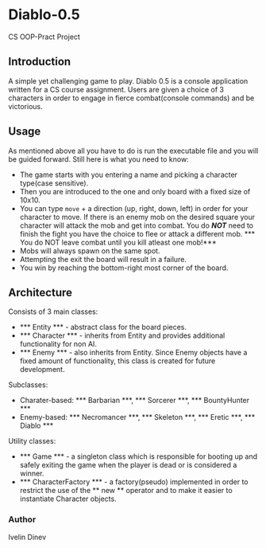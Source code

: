 # Diablo-0.5
CS OOP-Pract Project

## Introduction

A simple yet challenging game to play. Diablo 0.5 is a console application written for a CS course assignment. Users are
given a choice of 3 characters in order to engage in fierce combat(console commands) and be victorious.

## Usage

As mentioned above all you have to do is run the executable file and you will be guided forward. Still here is what you need to know:
- The game starts with you entering a name and picking a character type(case sensitive).
- Then you are introduced to the one and only board with a fixed size of 10x10.
- You can type ``` move ``` + a direction (up, right, down, left) in order for your character to move. If there is an enemy mob on the
desired square your character will attack the mob and get into combat. You do ***NOT*** need to finish the fight you have the choice to flee
or attack a different mob. *** You do NOT leave combat until you kill atleast one mob!***
- Mobs will always spawn on the same spot. 
- Attempting the exit the board will result in a failure.
- You win by reaching the bottom-right most corner of the board.

## Architecture

Consists of 3 main classes:
- *** Entity *** - abstract class for the board pieces.
- *** Character *** - inherits from Entity and provides additional functionality for non AI.
- *** Enemy *** - also inherits from Entity. Since Enemy objects have a fixed amount of functionality, this class is created for future development.

Subclasses:
- Charater-based: *** Barbarian ***, *** Sorcerer ***, *** BountyHunter ***
- Enemy-based: *** Necromancer ***, *** Skeleton ***, *** Eretic ***, *** Diablo ***

Utility classes:
- *** Game *** - a singleton class which is responsible for booting up and safely exiting the game when the player is dead or is considered a winner.
- *** CharacterFactory *** - a factory(pseudo) implemented in order to restrict the use of the ** new ** operator and to make it easier to instantiate
Character objects.


### Author
Ivelin Dinev